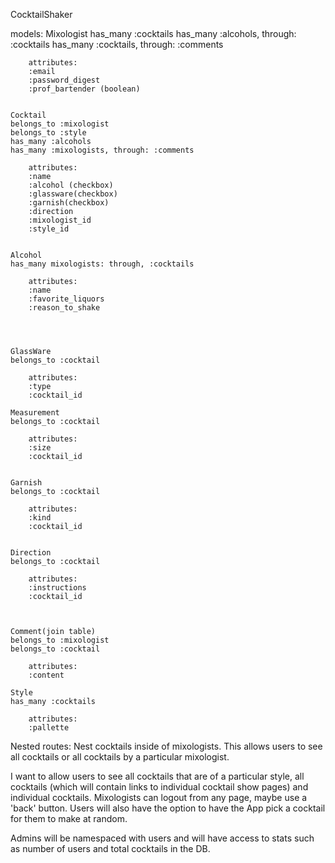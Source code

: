 CocktailShaker 

models:
    Mixologist
    has_many :cocktails
    has_many :alcohols, through: :cocktails
    has_many :cocktails, through: :comments

        attributes: 
        :email
        :password_digest
        :prof_bartender (boolean)


    Cocktail
    belongs_to :mixologist
    belongs_to :style
    has_many :alcohols
    has_many :mixologists, through: :comments

        attributes: 
        :name
        :alcohol (checkbox)
        :glassware(checkbox)
        :garnish(checkbox)
        :direction
        :mixologist_id
        :style_id

    
    Alcohol
    has_many mixologists: through, :cocktails

        attributes:
        :name 
        :favorite_liquors
        :reason_to_shake
    



    GlassWare
    belongs_to :cocktail

        attributes:
        :type
        :cocktail_id

    Measurement
    belongs_to :cocktail

        attributes:
        :size
        :cocktail_id


    Garnish
    belongs_to :cocktail

        attributes:
        :kind
        :cocktail_id


    Direction
    belongs_to :cocktail

        attributes: 
        :instructions
        :cocktail_id



    Comment(join table)
    belongs_to :mixologist 
    belongs_to :cocktail

        attributes:
        :content

    Style
    has_many :cocktails

        attributes: 
        :pallette

Nested routes:  Nest cocktails inside of mixologists.  This allows users to see
all cocktails or all cocktails by a particular mixologist. 

I want to allow users to see all cocktails that are of a particular style, all cocktails (which will contain links to individual cocktail show pages) and individual cocktails.  Mixologists can logout from any page, maybe use a 'back' button. Users will also have the option to have the App pick a cocktail for them to make at random.  

Admins will be namespaced with users and will have access to stats such as number of users and total cocktails in the DB.  